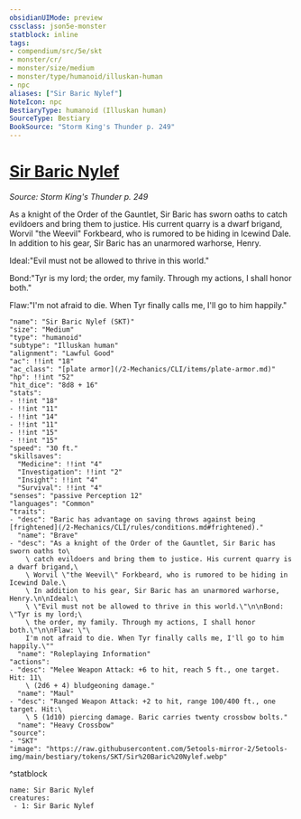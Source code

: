 ```yaml
---
obsidianUIMode: preview
cssclass: json5e-monster
statblock: inline
tags:
- compendium/src/5e/skt
- monster/cr/
- monster/size/medium
- monster/type/humanoid/illuskan-human
- npc
aliases: ["Sir Baric Nylef"]
NoteIcon: npc
BestiaryType: humanoid (Illuskan human)
SourceType: Bestiary
BookSource: "Storm King's Thunder p. 249"
---
```

# [Sir Baric Nylef](2-Mechanics/CLI/bestiary/npc/sir-baric-nylef-skt.md)
*Source: Storm King's Thunder p. 249*  

As a knight of the Order of the Gauntlet, Sir Baric has sworn oaths to catch evildoers and bring them to justice. His current quarry is a dwarf brigand, Worvil "the Weevil" Forkbeard, who is rumored to be hiding in Icewind Dale. In addition to his gear, Sir Baric has an unarmored warhorse, Henry.

Ideal:"Evil must not be allowed to thrive in this world."

Bond:"Tyr is my lord; the order, my family. Through my actions, I shall honor both."

Flaw:"I'm not afraid to die. When Tyr finally calls me, I'll go to him happily."

```statblock
"name": "Sir Baric Nylef (SKT)"
"size": "Medium"
"type": "humanoid"
"subtype": "Illuskan human"
"alignment": "Lawful Good"
"ac": !!int "18"
"ac_class": "[plate armor](/2-Mechanics/CLI/items/plate-armor.md)"
"hp": !!int "52"
"hit_dice": "8d8 + 16"
"stats":
- !!int "18"
- !!int "11"
- !!int "14"
- !!int "11"
- !!int "15"
- !!int "15"
"speed": "30 ft."
"skillsaves":
  "Medicine": !!int "4"
  "Investigation": !!int "2"
  "Insight": !!int "4"
  "Survival": !!int "4"
"senses": "passive Perception 12"
"languages": "Common"
"traits":
- "desc": "Baric has advantage on saving throws against being [frightened](/2-Mechanics/CLI/rules/conditions.md#frightened)."
  "name": "Brave"
- "desc": "As a knight of the Order of the Gauntlet, Sir Baric has sworn oaths to\
    \ catch evildoers and bring them to justice. His current quarry is a dwarf brigand,\
    \ Worvil \"the Weevil\" Forkbeard, who is rumored to be hiding in Icewind Dale.\
    \ In addition to his gear, Sir Baric has an unarmored warhorse, Henry.\n\nIdeal:\
    \ \"Evil must not be allowed to thrive in this world.\"\n\nBond: \"Tyr is my lord;\
    \ the order, my family. Through my actions, I shall honor both.\"\n\nFlaw: \"\
    I'm not afraid to die. When Tyr finally calls me, I'll go to him happily.\""
  "name": "Roleplaying Information"
"actions":
- "desc": "Melee Weapon Attack: +6 to hit, reach 5 ft., one target. Hit: 11\
    \ (2d6 + 4) bludgeoning damage."
  "name": "Maul"
- "desc": "Ranged Weapon Attack: +2 to hit, range 100/400 ft., one target. Hit:\
    \ 5 (1d10) piercing damage. Baric carries twenty crossbow bolts."
  "name": "Heavy Crossbow"
"source":
- "SKT"
"image": "https://raw.githubusercontent.com/5etools-mirror-2/5etools-img/main/bestiary/tokens/SKT/Sir%20Baric%20Nylef.webp"
```
^statblock

```encounter-table
name: Sir Baric Nylef
creatures:
 - 1: Sir Baric Nylef
```